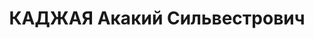 ---
title: КАДЖАЯ Акакий Сильвестрович
description: "Род. в 1893, Самтредский р-н, с. Эцери, грузин. Род занятий: до ареста\
  \ директор Ширакского совхоза. \n  Осужден Тройкой при НКВД ГССР 10.11.1937. Мера\
  \ наказания: расстрел с конфискацией личного имущества. Дата расстрела: 12.11.1937"
---